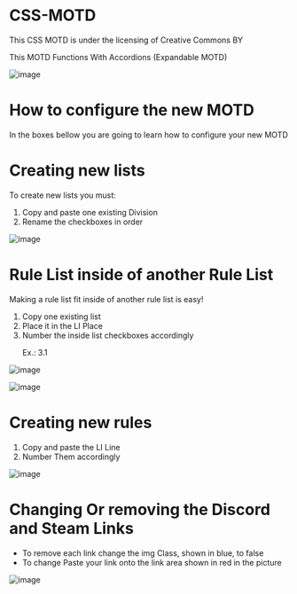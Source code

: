 # CSS-MOTD
This CSS MOTD is under the licensing of Creative Commons BY<p/>
This MOTD Functions With Accordions (Expandable MOTD)

![image](https://user-images.githubusercontent.com/64750771/117525389-718eb600-af98-11eb-8670-d69b2583b0ba.png)

# How to configure the new MOTD
In the boxes bellow you are going to learn how to configure your new MOTD
# Creating new lists
To create new lists you must:
<ol>
<li>Copy and paste one existing Division</li>
<li>Rename the checkboxes in order</li>
</ol>

![image](https://user-images.githubusercontent.com/64750771/117524567-5457e880-af94-11eb-91d2-111865582c90.png)

# Rule List inside of another Rule List
Making a rule list fit inside of another rule list is easy!<p/>
<ol>
<li>Copy one existing list</li>
<li>Place it in the LI Place</li>
<li>Number the inside list checkboxes accordingly<p/> Ex.: 3.1</li>
</ol>

![image](https://user-images.githubusercontent.com/64750771/118533460-7aad1f00-b71e-11eb-847c-8b13e0e250cb.png)

![image](https://user-images.githubusercontent.com/64750771/117524844-d4328280-af95-11eb-84c3-ce081e2730d8.png)

# Creating new rules
<ol>
<li>Copy and paste the LI Line</li>
<li>Number Them accordingly</li>
</ol>

![image](https://user-images.githubusercontent.com/64750771/117524946-633f9a80-af96-11eb-8149-17758e72801c.png)


# Changing Or removing the Discord and Steam Links
<ul>
<li>To remove each link change the img Class, shown in blue, to false
<li>To change Paste your link onto the link area shown in red in the picture</li>
</ul>

![image](https://user-images.githubusercontent.com/64750771/118532859-ce6b3880-b71d-11eb-98b0-604a82a8131f.png)

